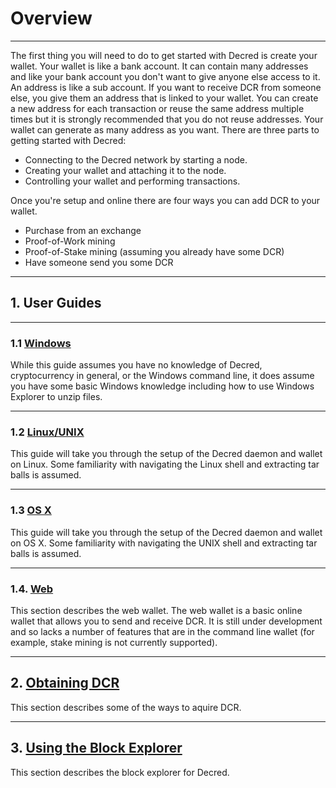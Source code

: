 # **<i class="fa fa-info-circle"></i> Overview**

---

The first thing you will need to do to get started with Decred is
create your wallet. Your wallet is like a bank account. It can contain
many addresses and like your bank account you don't want to give anyone
else access to it. An address is like a sub account. If you want to
receive DCR from someone else, you give them an address that is linked
to your wallet. You can create a new address for each transaction or
reuse the same address multiple times but it is strongly recommended
that you do not reuse addresses. Your wallet can generate as many
address as you want. There are three parts to getting started with
Decred:

* Connecting to the Decred network by starting a node.
* Creating your wallet and attaching it to the node.
* Controlling your wallet and performing transactions.

Once you're setup and online there are four ways you can add DCR to
your wallet.

* Purchase from an exchange
* Proof-of-Work mining
* Proof-of-Stake mining (assuming you already have some DCR)
* Have someone send you some DCR

---

## **1. <i class="fa fa-user"></i> User Guides**

---

### 1.1 <i class="fa fa-windows"></i> [Windows](user-guides/windows.md)

While this guide assumes you have no knowledge of Decred,
cryptocurrency in general, or the Windows command line, it does assume
you have some basic Windows knowledge including how to use Windows
Explorer to unzip files.

---

### 1.2 <i class="fa fa-linux"></i> [Linux/UNIX](user-guides/linux.md)

This guide will take you through the setup of the Decred daemon and
wallet on Linux. Some familiarity with navigating the Linux shell and
extracting tar balls is assumed.

---

### 1.3 <i class="fa fa-apple"></i> [OS X](user-guides/osx.md)

This guide will take you through the setup of the Decred daemon and
wallet on OS X. Some familiarity with navigating the UNIX shell and
extracting tar balls is assumed.

---

### 1.4. <i class="fa fa-firefox"></i> [Web](user-guides/web.md)

This section describes the web wallet.  The web wallet is a basic
online wallet that allows you to send and receive DCR. It is still
under development and so lacks a number of features that are in the
command line wallet (for example, stake mining is not currently
supported).

---

## **2. <i class="fa fa-exchange"></i> [Obtaining DCR](obtaining-dcr.md)**

This section describes some of the ways to aquire DCR.

---

## **3. <i class="fa fa-cubes"></i> [Using the Block Explorer](using-the-block-explorer.md)**

This section describes the block explorer for Decred.

